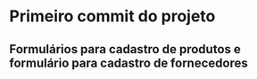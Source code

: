 # Primeiro commit do projeto

## Formulários para cadastro de produtos e formulário para cadastro de fornecedores
